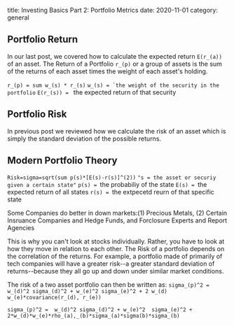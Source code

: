 title: Investing Basics Part 2: Portfolio Metrics
date: 2020-11-01
category: general

## Portfolio Return

In our last post, we covered how to calculate the expected return `E(r_(a))` of an asset. The Return of a Portfolio  `r_(p)` or a group of assets is the sum of the returns of each asset times the weight of each asset's holding.

```r_(p) = sum w_(s) * r_(s)```
```w_(s) = `the weight of the security in the portfolio```
```E(r_(s)) = ``` the expected return of that security 


## Portfolio Risk

In previous post we reviewed how we calculate the risk of an asset which is simply the standard deviation of the possible returns. 

## Modern Portfolio Theory
`Risk=sigma=sqrt(sum p(s)*[E(s)-r(s)]^(2))`
`"s = the asset or securiy given a certain state"`
`p(s) = `the probabiliy of the state
`E(s) = `the expected return of all states
`r(s) = `the extpecetd reurn of that specific state

Some Companies do better in down markets:(1) Precious Metals, (2) Certain Insruance Companies and Hedge Funds, and Forclosure Experts and Report Agencies

This is why you can't look at stocks individually. Rather, you have to look at how they move in relation to each other. The Risk of a portfolio depends on the correlation of the returns. For example, a portfolio made of primarily of tech companies will have a greater risk--a greater standard deviation of returns--because they all go up and down under similar market conditions. 

The risk of a two asset portfolio can then be written as:
`sigma_(p)^2 =  w_(d)^2 sigma_(d)^2 + w_(e)^2 sigma_(e)^2 + 2 w_(d) w_(e)*covariance(r_(d), r_(e))`

`sigma_(p)^2 =  w_(d)^2 sigma_(d)^2 + w_(e)^2  sigma_(e)^2 + 2*w_(d)*w_(e)*rho_(a),_(b)*sigma_(a)*sigma(b)*sigma_(b)` 